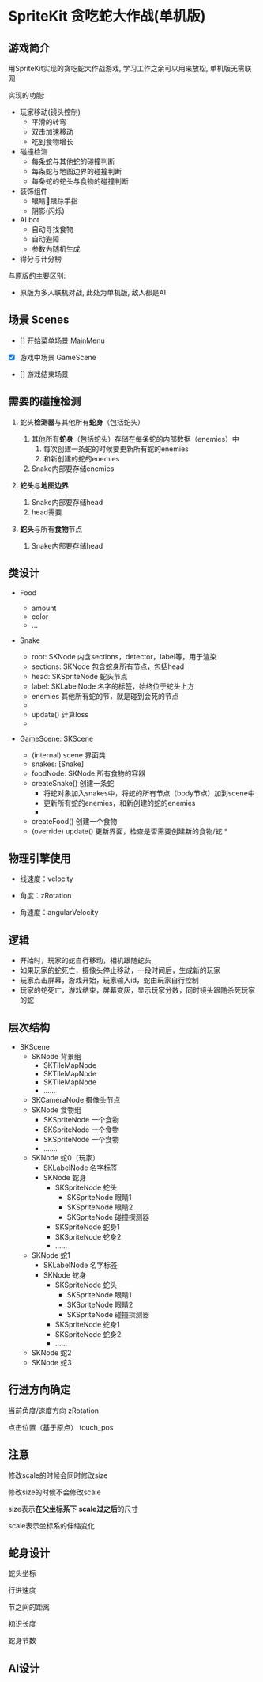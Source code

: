 #  SpriteKit 贪吃蛇大作战(单机版)

## 游戏简介

用SpriteKit实现的贪吃蛇大作战游戏, 学习工作之余可以用来放松, 单机版无需联网

实现的功能:

- 玩家移动(镜头控制)
    - 平滑的转弯
    - 双击加速移动
    - 吃到食物增长
- 碰撞检测
    - 每条蛇与其他蛇的碰撞判断
    - 每条蛇与地图边界的碰撞判断
    - 每条蛇的蛇头与食物的碰撞判断
- 装饰组件
    - 眼睛👀跟踪手指
    - 阴影(闪烁)
- AI bot
    - 自动寻找食物
    - 自动避障
    - 参数为随机生成
- 得分与计分榜

与原版的主要区别:

- 原版为多人联机对战, 此处为单机版, 敌人都是AI

## 场景 Scenes

- [] 开始菜单场景 MainMenu

- [x] 游戏中场景 GameScene

- [] 游戏结束场景

## 需要的碰撞检测

1. 蛇头**检测器**与其他所有**蛇身**（包括蛇头）
    1. 其他所有**蛇身**（包括蛇头）存储在每条蛇的内部数据（enemies）中
        1. 每次创建一条蛇的时候要更新所有蛇的enemies
        2. 和新创建的蛇的enemies
    2. Snake内部要存储enemies

2. **蛇头**与**地图边界**

    1. Snake内部要存储head
    2. head需要

3. **蛇头**与所有**食物**节点

    1. Snake内部要存储head

## 类设计

* Food
    * amount
    * color
    * ...

* Snake
    * root: SKNode 内含sections，detector，label等，用于渲染
    * sections: SKNode 包含蛇身所有节点，包括head
    * head: SKSpriteNode 蛇头节点
    * label: SKLabelNode 名字的标签，始终位于蛇头上方
    * enemies 其他所有蛇的节，就是碰到会死的节点
    * 
    * update() 计算loss
    * 

* GameScene: SKScene
    * (internal) scene 界面类
    * snakes: [Snake]
    * foodNode: SKNode 所有食物的容器
    * createSnake() 创建一条蛇
        * 将蛇对象加入snakes中，将蛇的所有节点（body节点）加到scene中
        * 更新所有蛇的enemies，和新创建的蛇的enemies
        * 
    * createFood() 创建一个食物
    * (override) update() 更新界面，检查是否需要创建新的食物/蛇
        * 

## 物理引擎使用

* 线速度：velocity

* 角度：zRotation

* 角速度：angularVelocity

## 逻辑

 * 开始时，玩家的蛇自行移动，相机跟随蛇头
 *  如果玩家的蛇死亡，摄像头停止移动，一段时间后，生成新的玩家
 * 玩家点击屏幕，游戏开始，玩家输入id，蛇由玩家自行控制
 * 玩家的蛇死亡，游戏结束，屏幕变灰，显示玩家分数，同时镜头跟随杀死玩家的蛇
 
## 层次结构

- SKScene
    - SKNode 背景组
        - SKTileMapNode
        - SKTileMapNode
        - SKTileMapNode
        - ......
    - SKCameraNode 摄像头节点
    - SKNode 食物组
        - SKSpriteNode 一个食物
        - SKSpriteNode 一个食物
        - SKSpriteNode 一个食物
        - .......
    - SKNode 蛇0（玩家）
        - SKLabelNode 名字标签
        - SKNode 蛇身
            - SKSpriteNode 蛇头
                - SKSpriteNode 眼睛1
                - SKSpriteNode 眼睛2
                - SKSpriteNode 碰撞探测器
            - SKSpriteNode 蛇身1
            - SKSpriteNode 蛇身2
            - ......
    - SKNode 蛇1
        - SKLabelNode 名字标签
        - SKNode 蛇身
            - SKSpriteNode 蛇头
                - SKSpriteNode 眼睛1
                - SKSpriteNode 眼睛2
                - SKSpriteNode 碰撞探测器
            - SKSpriteNode 蛇身1
            - SKSpriteNode 蛇身2
            - ......
    - SKNode 蛇2
    - SKNode 蛇3

## 行进方向确定

当前角度/速度方向 zRotation

点击位置（基于原点） touch_pos

## 注意

修改scale的时候会同时修改size

修改size的时候不会修改scale

size表示**在父坐标系下** **scale过之后**的尺寸

scale表示坐标系的伸缩变化

## 蛇身设计

蛇头坐标

行进速度

节之间的距离

初识长度

蛇身节数

## AI设计




